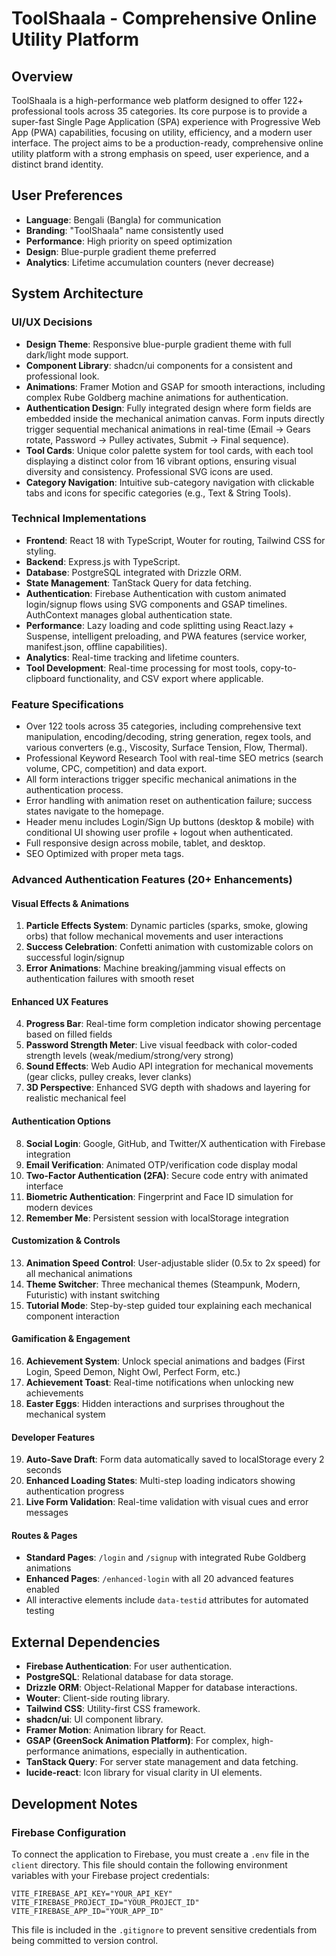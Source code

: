 # ToolShaala - Comprehensive Online Utility Platform

## Overview
ToolShaala is a high-performance web platform designed to offer 122+ professional tools across 35 categories. Its core purpose is to provide a super-fast Single Page Application (SPA) experience with Progressive Web App (PWA) capabilities, focusing on utility, efficiency, and a modern user interface. The project aims to be a production-ready, comprehensive online utility platform with a strong emphasis on speed, user experience, and a distinct brand identity.

## User Preferences
- **Language**: Bengali (Bangla) for communication
- **Branding**: "ToolShaala" name consistently used
- **Performance**: High priority on speed optimization
- **Design**: Blue-purple gradient theme preferred
- **Analytics**: Lifetime accumulation counters (never decrease)

## System Architecture

### UI/UX Decisions
- **Design Theme**: Responsive blue-purple gradient theme with full dark/light mode support.
- **Component Library**: shadcn/ui components for a consistent and professional look.
- **Animations**: Framer Motion and GSAP for smooth interactions, including complex Rube Goldberg machine animations for authentication.
- **Authentication Design**: Fully integrated design where form fields are embedded inside the mechanical animation canvas. Form inputs directly trigger sequential mechanical animations in real-time (Email → Gears rotate, Password → Pulley activates, Submit → Final sequence).
- **Tool Cards**: Unique color palette system for tool cards, with each tool displaying a distinct color from 16 vibrant options, ensuring visual diversity and consistency. Professional SVG icons are used.
- **Category Navigation**: Intuitive sub-category navigation with clickable tabs and icons for specific categories (e.g., Text & String Tools).

### Technical Implementations
- **Frontend**: React 18 with TypeScript, Wouter for routing, Tailwind CSS for styling.
- **Backend**: Express.js with TypeScript.
- **Database**: PostgreSQL integrated with Drizzle ORM.
- **State Management**: TanStack Query for data fetching.
- **Authentication**: Firebase Authentication with custom animated login/signup flows using SVG components and GSAP timelines. AuthContext manages global authentication state.
- **Performance**: Lazy loading and code splitting using React.lazy + Suspense, intelligent preloading, and PWA features (service worker, manifest.json, offline capabilities).
- **Analytics**: Real-time tracking and lifetime counters.
- **Tool Development**: Real-time processing for most tools, copy-to-clipboard functionality, and CSV export where applicable.

### Feature Specifications
- Over 122 tools across 35 categories, including comprehensive text manipulation, encoding/decoding, string generation, regex tools, and various converters (e.g., Viscosity, Surface Tension, Flow, Thermal).
- Professional Keyword Research Tool with real-time SEO metrics (search volume, CPC, competition) and data export.
- All form interactions trigger specific mechanical animations in the authentication process.
- Error handling with animation reset on authentication failure; success states navigate to the homepage.
- Header menu includes Login/Sign Up buttons (desktop & mobile) with conditional UI showing user profile + logout when authenticated.
- Full responsive design across mobile, tablet, and desktop.
- SEO Optimized with proper meta tags.

### Advanced Authentication Features (20+ Enhancements)
#### Visual Effects & Animations
1. **Particle Effects System**: Dynamic particles (sparks, smoke, glowing orbs) that follow mechanical movements and user interactions
2. **Success Celebration**: Confetti animation with customizable colors on successful login/signup
3. **Error Animations**: Machine breaking/jamming visual effects on authentication failures with smooth reset

#### Enhanced UX Features
4. **Progress Bar**: Real-time form completion indicator showing percentage based on filled fields
5. **Password Strength Meter**: Live visual feedback with color-coded strength levels (weak/medium/strong/very strong)
6. **Sound Effects**: Web Audio API integration for mechanical movements (gear clicks, pulley creaks, lever clanks)
7. **3D Perspective**: Enhanced SVG depth with shadows and layering for realistic mechanical feel

#### Authentication Options
8. **Social Login**: Google, GitHub, and Twitter/X authentication with Firebase integration
9. **Email Verification**: Animated OTP/verification code display modal
10. **Two-Factor Authentication (2FA)**: Secure code entry with animated interface
11. **Biometric Authentication**: Fingerprint and Face ID simulation for modern devices
12. **Remember Me**: Persistent session with localStorage integration

#### Customization & Controls
13. **Animation Speed Control**: User-adjustable slider (0.5x to 2x speed) for all mechanical animations
14. **Theme Switcher**: Three mechanical themes (Steampunk, Modern, Futuristic) with instant switching
15. **Tutorial Mode**: Step-by-step guided tour explaining each mechanical component interaction

#### Gamification & Engagement
16. **Achievement System**: Unlock special animations and badges (First Login, Speed Demon, Night Owl, Perfect Form, etc.)
17. **Achievement Toast**: Real-time notifications when unlocking new achievements
18. **Easter Eggs**: Hidden interactions and surprises throughout the mechanical system

#### Developer Features
19. **Auto-Save Draft**: Form data automatically saved to localStorage every 2 seconds
20. **Enhanced Loading States**: Multi-step loading indicators showing authentication progress
21. **Live Form Validation**: Real-time validation with visual cues and error messages

#### Routes & Pages
- **Standard Pages**: `/login` and `/signup` with integrated Rube Goldberg animations
- **Enhanced Pages**: `/enhanced-login` with all 20 advanced features enabled
- All interactive elements include `data-testid` attributes for automated testing

## External Dependencies
- **Firebase Authentication**: For user authentication.
- **PostgreSQL**: Relational database for data storage.
- **Drizzle ORM**: Object-Relational Mapper for database interactions.
- **Wouter**: Client-side routing library.
- **Tailwind CSS**: Utility-first CSS framework.
- **shadcn/ui**: UI component library.
- **Framer Motion**: Animation library for React.
- **GSAP (GreenSock Animation Platform)**: For complex, high-performance animations, especially in authentication.
- **TanStack Query**: For server state management and data fetching.
- **lucide-react**: Icon library for visual clarity in UI elements.

## Development Notes

### Firebase Configuration
To connect the application to Firebase, you must create a `.env` file in the `client` directory. This file should contain the following environment variables with your Firebase project credentials:

```
VITE_FIREBASE_API_KEY="YOUR_API_KEY"
VITE_FIREBASE_PROJECT_ID="YOUR_PROJECT_ID"
VITE_FIREBASE_APP_ID="YOUR_APP_ID"
```

This file is included in the `.gitignore` to prevent sensitive credentials from being committed to version control.